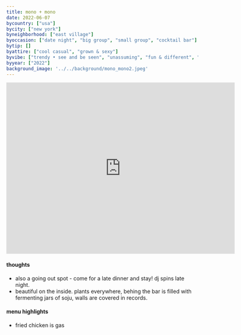 ```yaml
---
title: mono + mono
date: 2022-06-07
bycountry: ["usa"]
bycity: ["new york"]
byneighborhood: ["east village"]
byoccasion: ["date night", "big group", "small group", "cocktail bar"]
bytip: []
byattire: ["cool casual", "grown & sexy"]
byvibe: ["trendy • see and be seen", "unassuming", "fun & different", "it's giving romance", "tropical • beach club", "dj is cooking with gas"]
byyear: ["2022"]
background_image: '../../background/mono_mono2.jpeg'
---
```


<iframe src="https://www.google.com/maps/embed?pb=!1m18!1m12!1m3!1d3023.6643174768033!2d-73.99067982343522!3d40.72540563679405!2m3!1f0!2f0!3f0!3m2!1i1024!2i768!4f13.1!3m3!1m2!1s0x89c2598345118a79%3a0xaa4528f5cd710b30!2smono%2bmono!5e0!3m2!1sen!2sus!4v1696526397374!5m2!1sen!2sus" width="600" height="450" style="border:0;" allowfullscreen="" loading="lazy" referrerpolicy="no-referrer-when-downgrade"></iframe>

#### thoughts
* also a going out spot - come for a late dinner and stay! dj spins late night.
* beautiful on the inside. plants everywhere, behing the bar is filled with fermenting jars of soju, walls are covered in records. 

#### menu highlights
* fried chicken is gas